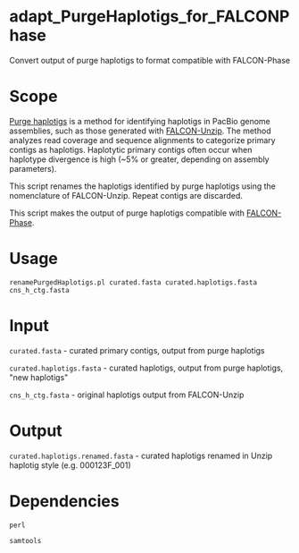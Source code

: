 # adapt_PurgeHaplotigs_for_FALCONPhase
Convert output of purge haplotigs to format compatible with FALCON-Phase

# Scope
[Purge haplotigs](https://bitbucket.org/mroachawri/purge_haplotigs) is a method for identifying haplotigs in PacBio genome assemblies, such as those generated with [FALCON-Unzip](https://github.com/PacificBiosciences/pb-assembly). The method analyzes read coverage and sequence alignments to categorize primary contigs as haplotigs. Haplotytic primary contigs often occur when haplotype divergence is high (~5% or greater, depending on assembly parameters).

This script renames the haplotigs identified by purge haplotigs using the nomenclature of FALCON-Unzip. Repeat contigs are discarded.

This script makes the output of purge haplotigs compatible with [FALCON-Phase](https://github.com/PacificBiosciences/pb-falcon-phase).

# Usage
`renamePurgedHaplotigs.pl curated.fasta curated.haplotigs.fasta cns_h_ctg.fasta`

# Input
`curated.fasta` - curated primary contigs, output from purge haplotigs

`curated.haplotigs.fasta` - curated haplotigs, output from purge haplotigs, "new haplotigs"

`cns_h_ctg.fasta` - original haplotigs output from FALCON-Unzip

# Output
`curated.haplotigs.renamed.fasta` - curated haplotigs renamed in Unzip haplotig style (e.g. 000123F_001)

# Dependencies
`perl`

`samtools`
